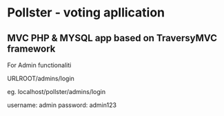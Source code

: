 # Pollster - voting apllication

## MVC PHP & MYSQL app based on TraversyMVC framework

For Admin functionaliti

URLROOT/admins/login

eg. localhost/pollster/admins/login

username: admin
password: admin123
